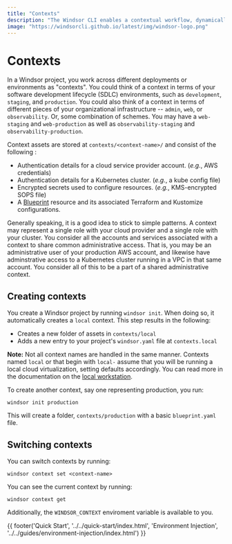 ```yaml
---
title: "Contexts"
description: "The Windsor CLI enables a contextual workflow, dynamically reconfiguring your environment and toolchain for each specific deployment context."
image: "https://windsorcli.github.io/latest/img/windsor-logo.png"
---
```

# Contexts

In a Windsor project, you work across different deployments or environments as "contexts". You could think of a context in terms of your software development lifecycle (SDLC) environments, such as `development`, `staging`, and `production`. You could also think of a context in terms of different pieces of your organizational infrastructure -- `admin`, `web`, or `observability`. Or, some combination of schemes. You may have a `web-staging` and `web-production` as well as `observability-staging` and `observability-production`.

Context assets are stored at `contexts/<context-name>/` and consist of the following :

- Authentication details for a cloud service provider account. (_e.g._, AWS credentials)
- Authentication details for a Kubernetes cluster. (_e.g._, a kube config file)
- Encrypted secrets used to configure resources. (_e.g._, KMS-encrypted SOPS file)
- A [Blueprint](../reference/blueprint.md) resource and its associated Terraform and Kustomize configurations.

Generally speaking, it is a good idea to stick to simple patterns. A context may represent a single role with your cloud provider and a single role with your cluster. You consider all the accounts and services associated with a context to share common administrative access. That is, you may be an administrative user of your production AWS account, and likewise have adminstrative access to a Kubernetes cluster running in a VPC in that same account. You consider all of this to be a part of a shared administrative context.

## Creating contexts

You create a Windsor project by running `windsor init`. When doing so, it automatically creates a `local` context. This step results in the following:

- Creates a new folder of assets in `contexts/local`
- Adds a new entry to your project's `windsor.yaml` file at `contexts.local`

**Note:** Not all context names are handled in the same manner. Contexts named `local` or that begin with `local-` assume that you will be running a local cloud virtualization, setting defaults accordingly. You can read more in the documentation on the [local workstation](../guides/local-workstation.md).

To create another context, say one representing production, you run:

```
windsor init production
```

This will create a folder, `contexts/production` with a basic `blueprint.yaml` file.

## Switching contexts

You can switch contexts by running:

```
windsor context set <context-name>
```

You can see the current context by running:

```
windsor context get
```

Additionally, the `WINDSOR_CONTEXT` enviroment variable is available to you.

<div>
  {{ footer('Quick Start', '../../quick-start/index.html', 'Environment Injection', '../../guides/environment-injection/index.html') }}
</div>

<script>
  document.getElementById('previousButton').addEventListener('click', function() {
    window.location.href = '../../quick-start/index.html'; 
  });
  document.getElementById('nextButton').addEventListener('click', function() {
    window.location.href = '../../guides/environment-injection/index.html'; 
  });
</script>

